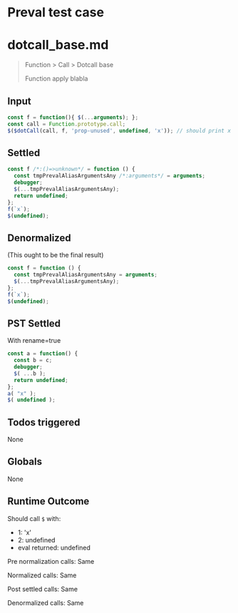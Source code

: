# Preval test case

# dotcall_base.md

> Function > Call > Dotcall base
>
> Function apply blabla

## Input

`````js filename=intro
const f = function(){ $(...arguments); };
const call = Function.prototype.call;
$($dotCall(call, f, 'prop-unused', undefined, 'x')); // should print x
`````


## Settled


`````js filename=intro
const f /*:()=>unknown*/ = function () {
  const tmpPrevalAliasArgumentsAny /*:arguments*/ = arguments;
  debugger;
  $(...tmpPrevalAliasArgumentsAny);
  return undefined;
};
f(`x`);
$(undefined);
`````


## Denormalized
(This ought to be the final result)

`````js filename=intro
const f = function () {
  const tmpPrevalAliasArgumentsAny = arguments;
  $(...tmpPrevalAliasArgumentsAny);
};
f(`x`);
$(undefined);
`````


## PST Settled
With rename=true

`````js filename=intro
const a = function() {
  const b = c;
  debugger;
  $( ...b );
  return undefined;
};
a( "x" );
$( undefined );
`````


## Todos triggered


None


## Globals


None


## Runtime Outcome


Should call `$` with:
 - 1: 'x'
 - 2: undefined
 - eval returned: undefined

Pre normalization calls: Same

Normalized calls: Same

Post settled calls: Same

Denormalized calls: Same
